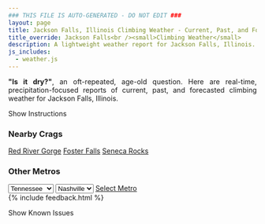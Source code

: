```yaml
---
### THIS FILE IS AUTO-GENERATED - DO NOT EDIT ###
layout: page
title: Jackson Falls, Illinois Climbing Weather - Current, Past, and Forecasted Report
title_override: Jackson Falls<br /><small>Climbing Weather</small>
description: A lightweight weather report for Jackson Falls, Illinois. Optimized for slow internet connections.
js_includes:
  - weather.js
---
```


<section class="measure center lh-copy f5-ns f6 ph2 mv4" style="text-align: justify;">
<strong>"Is it dry?"</strong>, an oft-repeated, age-old question. Here are real-time,
precipitation-focused reports of current, past, and forecasted climbing weather for Jackson Falls, Illinois.
</section>

<p id="settings-toggle" class="mw5 b center tc hover-light-red black-70 pointer">Show Instructions</p>
<section id="settings" class="overflow-hidden" style="display:none;">
    <div class="mv2 ph2 center">
        <div class="fn f6 tc pv2">
            <p class="measure lh-copy center"><strong>Show/hide hourly forecasts</strong> by clicking the desired day.</p>
            <hr class="mw5 p0 mv2 o-60 b0 bt b--light-red light-red bg-light-red">
            <p class="measure lh-copy center"><strong>Current and Past conditions</strong> are measured by the nearest weather station. <strong>Forecast conditions</strong> are calculated and polled separately.</p>
            <hr class="mw5 p0 mv2 o-60 b0 bt b--light-red light-red bg-light-red">
            <p class="measure lh-copy center"><strong>Having issues?</strong> Try <a id="clear-cache" class="no-underline relative fancy-link light-red hover-light-red" href="#">clearing the local cache</a>.</p>
            <hr class="mw5 p0 mv2 o-60 b0 bt b--light-red light-red bg-light-red">
            <p class="measure lh-copy center">Weather data sourced from <a class="no-underline fancy-link relative light-red" target="_blank" href="https://www.weather.gov/documentation/services-web-api">weather.gov</a>.</p>
        </div>
    </div>
</section>
<section id="weather" data-crag="jackson-falls-illinois" class="mv4-ns mv3 ph2 center"></section>
<section id="nearby" class="tc lh-copy">
  <h3>Nearby Crags</h3>
<a class="nowrap no-underline fancy-link relative light-red mh3" href="/crags/red-river-gorge-kentucky-weather.html">Red River Gorge</a>
<a class="nowrap no-underline fancy-link relative light-red mh3" href="/crags/foster-falls-tennessee-weather.html">Foster Falls</a>
<a class="nowrap no-underline fancy-link relative light-red mh3" href="/crags/seneca-rocks-west-virginia-weather.html">Seneca Rocks</a>
</section>
<section id="nearby" class="tc lh-copy">
  <h3>Other Metros</h3>
  <select class="ma1 bg-near-white pa2" id="stateSel">
    <option value="Texas">Texas</option>
    <option value="Washington">Washington</option>
    <option value="Colorado">Colorado</option>
    <option value="Tennessee" selected>Tennessee</option>
    <option value="Utah">Utah</option>
    <option value="California">California</option>
  </select>
  <select class="ma1 bg-near-white pa2" id="citySel">
    <option value="Nashville" selected>Nashville</option>
  </select>
  <a id="selectMetro" class="f6 link dim ph3 pv2 ma1 dib white bg-light-red" href="/crags/nashville-tennessee-weather.html">Select Metro</a>
  <script>
    var states = [];
    states["Texas"] = "Austin"
    states["Washington"] = "Seattle"
    states["Colorado"] = "Denver"
    states["Tennessee"] = "Nashville"
    states["Utah"] = "Salt Lake City"
    states["California"] = "San Francisco|Los Angeles"
  </script>
</section>
{% include feedback.html %}
<p id="issues-toggle" class="mw5 b center tc hover-light-red black-70 pointer">Show Known Issues</p>
<section id="issues" class="overflow-hidden tc f6">
</section>

<script>
  var weekly_PAH_116_58 = null
  var hourly_PAH_116_58 = {"@context":["https://geojson.org/geojson-ld/geojson-context.jsonld",{"@version":"1.1","wx":"https://api.weather.gov/ontology#","geo":"http://www.opengis.net/ont/geosparql#","unit":"http://codes.wmo.int/common/unit/","@vocab":"https://api.weather.gov/ontology#"}],"type":"Feature","geometry":{"type":"Polygon","coordinates":[[[-89.0202954,37.1905586],[-89.02153,37.1682685],[-88.9935688,37.167283000000005],[-88.9923284,37.189573],[-89.0202954,37.1905586]]]},"properties":{"updated":"2022-09-28T08:15:23+00:00","units":"us","forecastGenerator":"HourlyForecastGenerator","generatedAt":"2022-09-28T08:45:58+00:00","updateTime":"2022-09-28T08:15:23+00:00","validTimes":"2022-09-28T02:00:00+00:00/P7DT23H","elevation":{"unitCode":"wmoUnit:m","value":99.9744},"periods":[{"number":1,"name":"","startTime":"2022-09-28T03:00:00-05:00","endTime":"2022-09-28T04:00:00-05:00","isDaytime":false,"temperature":49,"temperatureUnit":"F","temperatureTrend":null,"windSpeed":"2 mph","windDirection":"NNE","icon":"https://api.weather.gov/icons/land/night/skc?size=small","shortForecast":"Clear","detailedForecast":""},{"number":2,"name":"","startTime":"2022-09-28T04:00:00-05:00","endTime":"2022-09-28T05:00:00-05:00","isDaytime":false,"temperature":48,"temperatureUnit":"F","temperatureTrend":null,"windSpeed":"2 mph","windDirection":"NNE","icon":"https://api.weather.gov/icons/land/night/skc?size=small","shortForecast":"Clear","detailedForecast":""},{"number":3,"name":"","startTime":"2022-09-28T05:00:00-05:00","endTime":"2022-09-28T06:00:00-05:00","isDaytime":false,"temperature":46,"temperatureUnit":"F","temperatureTrend":null,"windSpeed":"2 mph","windDirection":"NNE","icon":"https://api.weather.gov/icons/land/night/skc?size=small","shortForecast":"Clear","detailedForecast":""},{"number":4,"name":"","startTime":"2022-09-28T06:00:00-05:00","endTime":"2022-09-28T07:00:00-05:00","isDaytime":true,"temperature":44,"temperatureUnit":"F","temperatureTrend":null,"windSpeed":"2 mph","windDirection":"N","icon":"https://api.weather.gov/icons/land/day/skc?size=small","shortForecast":"Sunny","detailedForecast":""},{"number":5,"name":"","startTime":"2022-09-28T07:00:00-05:00","endTime":"2022-09-28T08:00:00-05:00","isDaytime":true,"temperature":45,"temperatureUnit":"F","temperatureTrend":null,"windSpeed":"2 mph","windDirection":"N","icon":"https://api.weather.gov/icons/land/day/skc?size=small","shortForecast":"Sunny","detailedForecast":""},{"number":6,"name":"","startTime":"2022-09-28T08:00:00-05:00","endTime":"2022-09-28T09:00:00-05:00","isDaytime":true,"temperature":49,"temperatureUnit":"F","temperatureTrend":null,"windSpeed":"3 mph","windDirection":"NNE","icon":"https://api.weather.gov/icons/land/day/skc?size=small","shortForecast":"Sunny","detailedForecast":""},{"number":7,"name":"","startTime":"2022-09-28T09:00:00-05:00","endTime":"2022-09-28T10:00:00-05:00","isDaytime":true,"temperature":54,"temperatureUnit":"F","temperatureTrend":null,"windSpeed":"7 mph","windDirection":"NNE","icon":"https://api.weather.gov/icons/land/day/skc?size=small","shortForecast":"Sunny","detailedForecast":""},{"number":8,"name":"","startTime":"2022-09-28T10:00:00-05:00","endTime":"2022-09-28T11:00:00-05:00","isDaytime":true,"temperature":60,"temperatureUnit":"F","temperatureTrend":null,"windSpeed":"9 mph","windDirection":"NNE","icon":"https://api.weather.gov/icons/land/day/skc?size=small","shortForecast":"Sunny","detailedForecast":""},{"number":9,"name":"","startTime":"2022-09-28T11:00:00-05:00","endTime":"2022-09-28T12:00:00-05:00","isDaytime":true,"temperature":63,"temperatureUnit":"F","temperatureTrend":null,"windSpeed":"12 mph","windDirection":"NNE","icon":"https://api.weather.gov/icons/land/day/skc?size=small","shortForecast":"Sunny","detailedForecast":""},{"number":10,"name":"","startTime":"2022-09-28T12:00:00-05:00","endTime":"2022-09-28T13:00:00-05:00","isDaytime":true,"temperature":65,"temperatureUnit":"F","temperatureTrend":null,"windSpeed":"13 mph","windDirection":"NNE","icon":"https://api.weather.gov/icons/land/day/skc?size=small","shortForecast":"Sunny","detailedForecast":""},{"number":11,"name":"","startTime":"2022-09-28T13:00:00-05:00","endTime":"2022-09-28T14:00:00-05:00","isDaytime":true,"temperature":66,"temperatureUnit":"F","temperatureTrend":null,"windSpeed":"14 mph","windDirection":"NNE","icon":"https://api.weather.gov/icons/land/day/skc?size=small","shortForecast":"Sunny","detailedForecast":""},{"number":12,"name":"","startTime":"2022-09-28T14:00:00-05:00","endTime":"2022-09-28T15:00:00-05:00","isDaytime":true,"temperature":67,"temperatureUnit":"F","temperatureTrend":null,"windSpeed":"13 mph","windDirection":"NNE","icon":"https://api.weather.gov/icons/land/day/skc?size=small","shortForecast":"Sunny","detailedForecast":""},{"number":13,"name":"","startTime":"2022-09-28T15:00:00-05:00","endTime":"2022-09-28T16:00:00-05:00","isDaytime":true,"temperature":68,"temperatureUnit":"F","temperatureTrend":null,"windSpeed":"13 mph","windDirection":"NNE","icon":"https://api.weather.gov/icons/land/day/skc?size=small","shortForecast":"Sunny","detailedForecast":""},{"number":14,"name":"","startTime":"2022-09-28T16:00:00-05:00","endTime":"2022-09-28T17:00:00-05:00","isDaytime":true,"temperature":68,"temperatureUnit":"F","temperatureTrend":null,"windSpeed":"13 mph","windDirection":"NNE","icon":"https://api.weather.gov/icons/land/day/skc?size=small","shortForecast":"Sunny","detailedForecast":""},{"number":15,"name":"","startTime":"2022-09-28T17:00:00-05:00","endTime":"2022-09-28T18:00:00-05:00","isDaytime":true,"temperature":67,"temperatureUnit":"F","temperatureTrend":null,"windSpeed":"12 mph","windDirection":"NNE","icon":"https://api.weather.gov/icons/land/day/skc?size=small","shortForecast":"Sunny","detailedForecast":""},{"number":16,"name":"","startTime":"2022-09-28T18:00:00-05:00","endTime":"2022-09-28T19:00:00-05:00","isDaytime":false,"temperature":65,"temperatureUnit":"F","temperatureTrend":null,"windSpeed":"9 mph","windDirection":"NNE","icon":"https://api.weather.gov/icons/land/night/skc?size=small","shortForecast":"Clear","detailedForecast":""},{"number":17,"name":"","startTime":"2022-09-28T19:00:00-05:00","endTime":"2022-09-28T20:00:00-05:00","isDaytime":false,"temperature":61,"temperatureUnit":"F","temperatureTrend":null,"windSpeed":"7 mph","windDirection":"NNE","icon":"https://api.weather.gov/icons/land/night/skc?size=small","shortForecast":"Clear","detailedForecast":""},{"number":18,"name":"","startTime":"2022-09-28T20:00:00-05:00","endTime":"2022-09-28T21:00:00-05:00","isDaytime":false,"temperature":55,"temperatureUnit":"F","temperatureTrend":null,"windSpeed":"7 mph","windDirection":"NNE","icon":"https://api.weather.gov/icons/land/night/skc?size=small","shortForecast":"Clear","detailedForecast":""},{"number":19,"name":"","startTime":"2022-09-28T21:00:00-05:00","endTime":"2022-09-28T22:00:00-05:00","isDaytime":false,"temperature":52,"temperatureUnit":"F","temperatureTrend":null,"windSpeed":"3 mph","windDirection":"NNE","icon":"https://api.weather.gov/icons/land/night/skc?size=small","shortForecast":"Clear","detailedForecast":""},{"number":20,"name":"","startTime":"2022-09-28T22:00:00-05:00","endTime":"2022-09-28T23:00:00-05:00","isDaytime":false,"temperature":51,"temperatureUnit":"F","temperatureTrend":null,"windSpeed":"2 mph","windDirection":"NNE","icon":"https://api.weather.gov/icons/land/night/skc?size=small","shortForecast":"Clear","detailedForecast":""},{"number":21,"name":"","startTime":"2022-09-28T23:00:00-05:00","endTime":"2022-09-29T00:00:00-05:00","isDaytime":false,"temperature":49,"temperatureUnit":"F","temperatureTrend":null,"windSpeed":"3 mph","windDirection":"NNE","icon":"https://api.weather.gov/icons/land/night/skc?size=small","shortForecast":"Clear","detailedForecast":""},{"number":22,"name":"","startTime":"2022-09-29T00:00:00-05:00","endTime":"2022-09-29T01:00:00-05:00","isDaytime":false,"temperature":49,"temperatureUnit":"F","temperatureTrend":null,"windSpeed":"3 mph","windDirection":"NE","icon":"https://api.weather.gov/icons/land/night/skc?size=small","shortForecast":"Clear","detailedForecast":""},{"number":23,"name":"","startTime":"2022-09-29T01:00:00-05:00","endTime":"2022-09-29T02:00:00-05:00","isDaytime":false,"temperature":49,"temperatureUnit":"F","temperatureTrend":null,"windSpeed":"3 mph","windDirection":"NE","icon":"https://api.weather.gov/icons/land/night/skc?size=small","shortForecast":"Clear","detailedForecast":""},{"number":24,"name":"","startTime":"2022-09-29T02:00:00-05:00","endTime":"2022-09-29T03:00:00-05:00","isDaytime":false,"temperature":48,"temperatureUnit":"F","temperatureTrend":null,"windSpeed":"3 mph","windDirection":"NE","icon":"https://api.weather.gov/icons/land/night/skc?size=small","shortForecast":"Clear","detailedForecast":""},{"number":25,"name":"","startTime":"2022-09-29T03:00:00-05:00","endTime":"2022-09-29T04:00:00-05:00","isDaytime":false,"temperature":46,"temperatureUnit":"F","temperatureTrend":null,"windSpeed":"3 mph","windDirection":"NNE","icon":"https://api.weather.gov/icons/land/night/skc?size=small","shortForecast":"Clear","detailedForecast":""},{"number":26,"name":"","startTime":"2022-09-29T04:00:00-05:00","endTime":"2022-09-29T05:00:00-05:00","isDaytime":false,"temperature":45,"temperatureUnit":"F","temperatureTrend":null,"windSpeed":"3 mph","windDirection":"NNE","icon":"https://api.weather.gov/icons/land/night/skc?size=small","shortForecast":"Clear","detailedForecast":""},{"number":27,"name":"","startTime":"2022-09-29T05:00:00-05:00","endTime":"2022-09-29T06:00:00-05:00","isDaytime":false,"temperature":44,"temperatureUnit":"F","temperatureTrend":null,"windSpeed":"3 mph","windDirection":"NNE","icon":"https://api.weather.gov/icons/land/night/skc?size=small","shortForecast":"Clear","detailedForecast":""},{"number":28,"name":"","startTime":"2022-09-29T06:00:00-05:00","endTime":"2022-09-29T07:00:00-05:00","isDaytime":true,"temperature":43,"temperatureUnit":"F","temperatureTrend":null,"windSpeed":"3 mph","windDirection":"NNE","icon":"https://api.weather.gov/icons/land/day/skc?size=small","shortForecast":"Sunny","detailedForecast":""},{"number":29,"name":"","startTime":"2022-09-29T07:00:00-05:00","endTime":"2022-09-29T08:00:00-05:00","isDaytime":true,"temperature":43,"temperatureUnit":"F","temperatureTrend":null,"windSpeed":"3 mph","windDirection":"NNE","icon":"https://api.weather.gov/icons/land/day/skc?size=small","shortForecast":"Sunny","detailedForecast":""},{"number":30,"name":"","startTime":"2022-09-29T08:00:00-05:00","endTime":"2022-09-29T09:00:00-05:00","isDaytime":true,"temperature":48,"temperatureUnit":"F","temperatureTrend":null,"windSpeed":"5 mph","windDirection":"NE","icon":"https://api.weather.gov/icons/land/day/skc?size=small","shortForecast":"Sunny","detailedForecast":""},{"number":31,"name":"","startTime":"2022-09-29T09:00:00-05:00","endTime":"2022-09-29T10:00:00-05:00","isDaytime":true,"temperature":55,"temperatureUnit":"F","temperatureTrend":null,"windSpeed":"8 mph","windDirection":"NE","icon":"https://api.weather.gov/icons/land/day/skc?size=small","shortForecast":"Sunny","detailedForecast":""},{"number":32,"name":"","startTime":"2022-09-29T10:00:00-05:00","endTime":"2022-09-29T11:00:00-05:00","isDaytime":true,"temperature":59,"temperatureUnit":"F","temperatureTrend":null,"windSpeed":"9 mph","windDirection":"ENE","icon":"https://api.weather.gov/icons/land/day/skc?size=small","shortForecast":"Sunny","detailedForecast":""},{"number":33,"name":"","startTime":"2022-09-29T11:00:00-05:00","endTime":"2022-09-29T12:00:00-05:00","isDaytime":true,"temperature":63,"temperatureUnit":"F","temperatureTrend":null,"windSpeed":"10 mph","windDirection":"ENE","icon":"https://api.weather.gov/icons/land/day/skc?size=small","shortForecast":"Sunny","detailedForecast":""},{"number":34,"name":"","startTime":"2022-09-29T12:00:00-05:00","endTime":"2022-09-29T13:00:00-05:00","isDaytime":true,"temperature":66,"temperatureUnit":"F","temperatureTrend":null,"windSpeed":"10 mph","windDirection":"NE","icon":"https://api.weather.gov/icons/land/day/skc?size=small","shortForecast":"Sunny","detailedForecast":""},{"number":35,"name":"","startTime":"2022-09-29T13:00:00-05:00","endTime":"2022-09-29T14:00:00-05:00","isDaytime":true,"temperature":69,"temperatureUnit":"F","temperatureTrend":null,"windSpeed":"12 mph","windDirection":"NE","icon":"https://api.weather.gov/icons/land/day/skc?size=small","shortForecast":"Sunny","detailedForecast":""},{"number":36,"name":"","startTime":"2022-09-29T14:00:00-05:00","endTime":"2022-09-29T15:00:00-05:00","isDaytime":true,"temperature":71,"temperatureUnit":"F","temperatureTrend":null,"windSpeed":"12 mph","windDirection":"NE","icon":"https://api.weather.gov/icons/land/day/skc?size=small","shortForecast":"Sunny","detailedForecast":""},{"number":37,"name":"","startTime":"2022-09-29T15:00:00-05:00","endTime":"2022-09-29T16:00:00-05:00","isDaytime":true,"temperature":72,"temperatureUnit":"F","temperatureTrend":null,"windSpeed":"12 mph","windDirection":"NE","icon":"https://api.weather.gov/icons/land/day/skc?size=small","shortForecast":"Sunny","detailedForecast":""},{"number":38,"name":"","startTime":"2022-09-29T16:00:00-05:00","endTime":"2022-09-29T17:00:00-05:00","isDaytime":true,"temperature":72,"temperatureUnit":"F","temperatureTrend":null,"windSpeed":"12 mph","windDirection":"NE","icon":"https://api.weather.gov/icons/land/day/skc?size=small","shortForecast":"Sunny","detailedForecast":""},{"number":39,"name":"","startTime":"2022-09-29T17:00:00-05:00","endTime":"2022-09-29T18:00:00-05:00","isDaytime":true,"temperature":70,"temperatureUnit":"F","temperatureTrend":null,"windSpeed":"10 mph","windDirection":"NE","icon":"https://api.weather.gov/icons/land/day/skc?size=small","shortForecast":"Sunny","detailedForecast":""},{"number":40,"name":"","startTime":"2022-09-29T18:00:00-05:00","endTime":"2022-09-29T19:00:00-05:00","isDaytime":false,"temperature":66,"temperatureUnit":"F","temperatureTrend":null,"windSpeed":"8 mph","windDirection":"NE","icon":"https://api.weather.gov/icons/land/night/skc?size=small","shortForecast":"Clear","detailedForecast":""},{"number":41,"name":"","startTime":"2022-09-29T19:00:00-05:00","endTime":"2022-09-29T20:00:00-05:00","isDaytime":false,"temperature":62,"temperatureUnit":"F","temperatureTrend":null,"windSpeed":"7 mph","windDirection":"NNE","icon":"https://api.weather.gov/icons/land/night/skc?size=small","shortForecast":"Clear","detailedForecast":""},{"number":42,"name":"","startTime":"2022-09-29T20:00:00-05:00","endTime":"2022-09-29T21:00:00-05:00","isDaytime":false,"temperature":58,"temperatureUnit":"F","temperatureTrend":null,"windSpeed":"6 mph","windDirection":"NE","icon":"https://api.weather.gov/icons/land/night/skc?size=small","shortForecast":"Clear","detailedForecast":""},{"number":43,"name":"","startTime":"2022-09-29T21:00:00-05:00","endTime":"2022-09-29T22:00:00-05:00","isDaytime":false,"temperature":55,"temperatureUnit":"F","temperatureTrend":null,"windSpeed":"5 mph","windDirection":"NE","icon":"https://api.weather.gov/icons/land/night/skc?size=small","shortForecast":"Clear","detailedForecast":""},{"number":44,"name":"","startTime":"2022-09-29T22:00:00-05:00","endTime":"2022-09-29T23:00:00-05:00","isDaytime":false,"temperature":54,"temperatureUnit":"F","temperatureTrend":null,"windSpeed":"3 mph","windDirection":"NE","icon":"https://api.weather.gov/icons/land/night/skc?size=small","shortForecast":"Clear","detailedForecast":""},{"number":45,"name":"","startTime":"2022-09-29T23:00:00-05:00","endTime":"2022-09-30T00:00:00-05:00","isDaytime":false,"temperature":53,"temperatureUnit":"F","temperatureTrend":null,"windSpeed":"3 mph","windDirection":"NE","icon":"https://api.weather.gov/icons/land/night/skc?size=small","shortForecast":"Clear","detailedForecast":""},{"number":46,"name":"","startTime":"2022-09-30T00:00:00-05:00","endTime":"2022-09-30T01:00:00-05:00","isDaytime":false,"temperature":51,"temperatureUnit":"F","temperatureTrend":null,"windSpeed":"3 mph","windDirection":"NE","icon":"https://api.weather.gov/icons/land/night/skc?size=small","shortForecast":"Clear","detailedForecast":""},{"number":47,"name":"","startTime":"2022-09-30T01:00:00-05:00","endTime":"2022-09-30T02:00:00-05:00","isDaytime":false,"temperature":50,"temperatureUnit":"F","temperatureTrend":null,"windSpeed":"3 mph","windDirection":"NE","icon":"https://api.weather.gov/icons/land/night/skc?size=small","shortForecast":"Clear","detailedForecast":""},{"number":48,"name":"","startTime":"2022-09-30T02:00:00-05:00","endTime":"2022-09-30T03:00:00-05:00","isDaytime":false,"temperature":49,"temperatureUnit":"F","temperatureTrend":null,"windSpeed":"3 mph","windDirection":"NE","icon":"https://api.weather.gov/icons/land/night/skc?size=small","shortForecast":"Clear","detailedForecast":""},{"number":49,"name":"","startTime":"2022-09-30T03:00:00-05:00","endTime":"2022-09-30T04:00:00-05:00","isDaytime":false,"temperature":49,"temperatureUnit":"F","temperatureTrend":null,"windSpeed":"3 mph","windDirection":"NE","icon":"https://api.weather.gov/icons/land/night/skc?size=small","shortForecast":"Clear","detailedForecast":""},{"number":50,"name":"","startTime":"2022-09-30T04:00:00-05:00","endTime":"2022-09-30T05:00:00-05:00","isDaytime":false,"temperature":48,"temperatureUnit":"F","temperatureTrend":null,"windSpeed":"3 mph","windDirection":"NE","icon":"https://api.weather.gov/icons/land/night/few?size=small","shortForecast":"Mostly Clear","detailedForecast":""},{"number":51,"name":"","startTime":"2022-09-30T05:00:00-05:00","endTime":"2022-09-30T06:00:00-05:00","isDaytime":false,"temperature":46,"temperatureUnit":"F","temperatureTrend":null,"windSpeed":"3 mph","windDirection":"NE","icon":"https://api.weather.gov/icons/land/night/skc?size=small","shortForecast":"Clear","detailedForecast":""},{"number":52,"name":"","startTime":"2022-09-30T06:00:00-05:00","endTime":"2022-09-30T07:00:00-05:00","isDaytime":true,"temperature":45,"temperatureUnit":"F","temperatureTrend":null,"windSpeed":"3 mph","windDirection":"NE","icon":"https://api.weather.gov/icons/land/day/skc?size=small","shortForecast":"Sunny","detailedForecast":""},{"number":53,"name":"","startTime":"2022-09-30T07:00:00-05:00","endTime":"2022-09-30T08:00:00-05:00","isDaytime":true,"temperature":46,"temperatureUnit":"F","temperatureTrend":null,"windSpeed":"3 mph","windDirection":"NE","icon":"https://api.weather.gov/icons/land/day/skc?size=small","shortForecast":"Sunny","detailedForecast":""},{"number":54,"name":"","startTime":"2022-09-30T08:00:00-05:00","endTime":"2022-09-30T09:00:00-05:00","isDaytime":true,"temperature":50,"temperatureUnit":"F","temperatureTrend":null,"windSpeed":"5 mph","windDirection":"NE","icon":"https://api.weather.gov/icons/land/day/skc?size=small","shortForecast":"Sunny","detailedForecast":""},{"number":55,"name":"","startTime":"2022-09-30T09:00:00-05:00","endTime":"2022-09-30T10:00:00-05:00","isDaytime":true,"temperature":55,"temperatureUnit":"F","temperatureTrend":null,"windSpeed":"6 mph","windDirection":"NE","icon":"https://api.weather.gov/icons/land/day/skc?size=small","shortForecast":"Sunny","detailedForecast":""},{"number":56,"name":"","startTime":"2022-09-30T10:00:00-05:00","endTime":"2022-09-30T11:00:00-05:00","isDaytime":true,"temperature":61,"temperatureUnit":"F","temperatureTrend":null,"windSpeed":"7 mph","windDirection":"NE","icon":"https://api.weather.gov/icons/land/day/skc?size=small","shortForecast":"Sunny","detailedForecast":""},{"number":57,"name":"","startTime":"2022-09-30T11:00:00-05:00","endTime":"2022-09-30T12:00:00-05:00","isDaytime":true,"temperature":65,"temperatureUnit":"F","temperatureTrend":null,"windSpeed":"7 mph","windDirection":"NE","icon":"https://api.weather.gov/icons/land/day/skc?size=small","shortForecast":"Sunny","detailedForecast":""},{"number":58,"name":"","startTime":"2022-09-30T12:00:00-05:00","endTime":"2022-09-30T13:00:00-05:00","isDaytime":true,"temperature":69,"temperatureUnit":"F","temperatureTrend":null,"windSpeed":"8 mph","windDirection":"NE","icon":"https://api.weather.gov/icons/land/day/skc?size=small","shortForecast":"Sunny","detailedForecast":""},{"number":59,"name":"","startTime":"2022-09-30T13:00:00-05:00","endTime":"2022-09-30T14:00:00-05:00","isDaytime":true,"temperature":71,"temperatureUnit":"F","temperatureTrend":null,"windSpeed":"8 mph","windDirection":"NE","icon":"https://api.weather.gov/icons/land/day/skc?size=small","shortForecast":"Sunny","detailedForecast":""},{"number":60,"name":"","startTime":"2022-09-30T14:00:00-05:00","endTime":"2022-09-30T15:00:00-05:00","isDaytime":true,"temperature":73,"temperatureUnit":"F","temperatureTrend":null,"windSpeed":"9 mph","windDirection":"NE","icon":"https://api.weather.gov/icons/land/day/skc?size=small","shortForecast":"Sunny","detailedForecast":""},{"number":61,"name":"","startTime":"2022-09-30T15:00:00-05:00","endTime":"2022-09-30T16:00:00-05:00","isDaytime":true,"temperature":74,"temperatureUnit":"F","temperatureTrend":null,"windSpeed":"9 mph","windDirection":"NE","icon":"https://api.weather.gov/icons/land/day/skc?size=small","shortForecast":"Sunny","detailedForecast":""},{"number":62,"name":"","startTime":"2022-09-30T16:00:00-05:00","endTime":"2022-09-30T17:00:00-05:00","isDaytime":true,"temperature":73,"temperatureUnit":"F","temperatureTrend":null,"windSpeed":"9 mph","windDirection":"NE","icon":"https://api.weather.gov/icons/land/day/skc?size=small","shortForecast":"Sunny","detailedForecast":""},{"number":63,"name":"","startTime":"2022-09-30T17:00:00-05:00","endTime":"2022-09-30T18:00:00-05:00","isDaytime":true,"temperature":71,"temperatureUnit":"F","temperatureTrend":null,"windSpeed":"8 mph","windDirection":"NE","icon":"https://api.weather.gov/icons/land/day/skc?size=small","shortForecast":"Sunny","detailedForecast":""},{"number":64,"name":"","startTime":"2022-09-30T18:00:00-05:00","endTime":"2022-09-30T19:00:00-05:00","isDaytime":false,"temperature":68,"temperatureUnit":"F","temperatureTrend":null,"windSpeed":"7 mph","windDirection":"NNE","icon":"https://api.weather.gov/icons/land/night/skc?size=small","shortForecast":"Clear","detailedForecast":""},{"number":65,"name":"","startTime":"2022-09-30T19:00:00-05:00","endTime":"2022-09-30T20:00:00-05:00","isDaytime":false,"temperature":65,"temperatureUnit":"F","temperatureTrend":null,"windSpeed":"6 mph","windDirection":"NNE","icon":"https://api.weather.gov/icons/land/night/skc?size=small","shortForecast":"Clear","detailedForecast":""},{"number":66,"name":"","startTime":"2022-09-30T20:00:00-05:00","endTime":"2022-09-30T21:00:00-05:00","isDaytime":false,"temperature":61,"temperatureUnit":"F","temperatureTrend":null,"windSpeed":"5 mph","windDirection":"NNE","icon":"https://api.weather.gov/icons/land/night/skc?size=small","shortForecast":"Clear","detailedForecast":""},{"number":67,"name":"","startTime":"2022-09-30T21:00:00-05:00","endTime":"2022-09-30T22:00:00-05:00","isDaytime":false,"temperature":58,"temperatureUnit":"F","temperatureTrend":null,"windSpeed":"3 mph","windDirection":"NNE","icon":"https://api.weather.gov/icons/land/night/skc?size=small","shortForecast":"Clear","detailedForecast":""},{"number":68,"name":"","startTime":"2022-09-30T22:00:00-05:00","endTime":"2022-09-30T23:00:00-05:00","isDaytime":false,"temperature":55,"temperatureUnit":"F","temperatureTrend":null,"windSpeed":"3 mph","windDirection":"NNE","icon":"https://api.weather.gov/icons/land/night/skc?size=small","shortForecast":"Clear","detailedForecast":""},{"number":69,"name":"","startTime":"2022-09-30T23:00:00-05:00","endTime":"2022-10-01T00:00:00-05:00","isDaytime":false,"temperature":53,"temperatureUnit":"F","temperatureTrend":null,"windSpeed":"3 mph","windDirection":"NNE","icon":"https://api.weather.gov/icons/land/night/skc?size=small","shortForecast":"Clear","detailedForecast":""},{"number":70,"name":"","startTime":"2022-10-01T00:00:00-05:00","endTime":"2022-10-01T01:00:00-05:00","isDaytime":false,"temperature":53,"temperatureUnit":"F","temperatureTrend":null,"windSpeed":"3 mph","windDirection":"NNE","icon":"https://api.weather.gov/icons/land/night/skc?size=small","shortForecast":"Clear","detailedForecast":""},{"number":71,"name":"","startTime":"2022-10-01T01:00:00-05:00","endTime":"2022-10-01T02:00:00-05:00","isDaytime":false,"temperature":52,"temperatureUnit":"F","temperatureTrend":null,"windSpeed":"3 mph","windDirection":"NNE","icon":"https://api.weather.gov/icons/land/night/skc?size=small","shortForecast":"Clear","detailedForecast":""},{"number":72,"name":"","startTime":"2022-10-01T02:00:00-05:00","endTime":"2022-10-01T03:00:00-05:00","isDaytime":false,"temperature":51,"temperatureUnit":"F","temperatureTrend":null,"windSpeed":"3 mph","windDirection":"NNE","icon":"https://api.weather.gov/icons/land/night/few?size=small","shortForecast":"Mostly Clear","detailedForecast":""},{"number":73,"name":"","startTime":"2022-10-01T03:00:00-05:00","endTime":"2022-10-01T04:00:00-05:00","isDaytime":false,"temperature":51,"temperatureUnit":"F","temperatureTrend":null,"windSpeed":"5 mph","windDirection":"NNE","icon":"https://api.weather.gov/icons/land/night/few?size=small","shortForecast":"Mostly Clear","detailedForecast":""},{"number":74,"name":"","startTime":"2022-10-01T04:00:00-05:00","endTime":"2022-10-01T05:00:00-05:00","isDaytime":false,"temperature":50,"temperatureUnit":"F","temperatureTrend":null,"windSpeed":"5 mph","windDirection":"NNE","icon":"https://api.weather.gov/icons/land/night/few?size=small","shortForecast":"Mostly Clear","detailedForecast":""},{"number":75,"name":"","startTime":"2022-10-01T05:00:00-05:00","endTime":"2022-10-01T06:00:00-05:00","isDaytime":false,"temperature":48,"temperatureUnit":"F","temperatureTrend":null,"windSpeed":"5 mph","windDirection":"NNE","icon":"https://api.weather.gov/icons/land/night/few?size=small","shortForecast":"Mostly Clear","detailedForecast":""},{"number":76,"name":"","startTime":"2022-10-01T06:00:00-05:00","endTime":"2022-10-01T07:00:00-05:00","isDaytime":true,"temperature":47,"temperatureUnit":"F","temperatureTrend":null,"windSpeed":"5 mph","windDirection":"N","icon":"https://api.weather.gov/icons/land/day/few?size=small","shortForecast":"Sunny","detailedForecast":""},{"number":77,"name":"","startTime":"2022-10-01T07:00:00-05:00","endTime":"2022-10-01T08:00:00-05:00","isDaytime":true,"temperature":48,"temperatureUnit":"F","temperatureTrend":null,"windSpeed":"6 mph","windDirection":"N","icon":"https://api.weather.gov/icons/land/day/few?size=small","shortForecast":"Sunny","detailedForecast":""},{"number":78,"name":"","startTime":"2022-10-01T08:00:00-05:00","endTime":"2022-10-01T09:00:00-05:00","isDaytime":true,"temperature":52,"temperatureUnit":"F","temperatureTrend":null,"windSpeed":"7 mph","windDirection":"N","icon":"https://api.weather.gov/icons/land/day/few?size=small","shortForecast":"Sunny","detailedForecast":""},{"number":79,"name":"","startTime":"2022-10-01T09:00:00-05:00","endTime":"2022-10-01T10:00:00-05:00","isDaytime":true,"temperature":57,"temperatureUnit":"F","temperatureTrend":null,"windSpeed":"9 mph","windDirection":"NNE","icon":"https://api.weather.gov/icons/land/day/few?size=small","shortForecast":"Sunny","detailedForecast":""},{"number":80,"name":"","startTime":"2022-10-01T10:00:00-05:00","endTime":"2022-10-01T11:00:00-05:00","isDaytime":true,"temperature":62,"temperatureUnit":"F","temperatureTrend":null,"windSpeed":"10 mph","windDirection":"NNE","icon":"https://api.weather.gov/icons/land/day/few?size=small","shortForecast":"Sunny","detailedForecast":""},{"number":81,"name":"","startTime":"2022-10-01T11:00:00-05:00","endTime":"2022-10-01T12:00:00-05:00","isDaytime":true,"temperature":66,"temperatureUnit":"F","temperatureTrend":null,"windSpeed":"12 mph","windDirection":"NNE","icon":"https://api.weather.gov/icons/land/day/few?size=small","shortForecast":"Sunny","detailedForecast":""},{"number":82,"name":"","startTime":"2022-10-01T12:00:00-05:00","endTime":"2022-10-01T13:00:00-05:00","isDaytime":true,"temperature":69,"temperatureUnit":"F","temperatureTrend":null,"windSpeed":"12 mph","windDirection":"NNE","icon":"https://api.weather.gov/icons/land/day/few?size=small","shortForecast":"Sunny","detailedForecast":""},{"number":83,"name":"","startTime":"2022-10-01T13:00:00-05:00","endTime":"2022-10-01T14:00:00-05:00","isDaytime":true,"temperature":72,"temperatureUnit":"F","temperatureTrend":null,"windSpeed":"12 mph","windDirection":"NNE","icon":"https://api.weather.gov/icons/land/day/few?size=small","shortForecast":"Sunny","detailedForecast":""},{"number":84,"name":"","startTime":"2022-10-01T14:00:00-05:00","endTime":"2022-10-01T15:00:00-05:00","isDaytime":true,"temperature":74,"temperatureUnit":"F","temperatureTrend":null,"windSpeed":"12 mph","windDirection":"NNE","icon":"https://api.weather.gov/icons/land/day/few?size=small","shortForecast":"Sunny","detailedForecast":""},{"number":85,"name":"","startTime":"2022-10-01T15:00:00-05:00","endTime":"2022-10-01T16:00:00-05:00","isDaytime":true,"temperature":75,"temperatureUnit":"F","temperatureTrend":null,"windSpeed":"12 mph","windDirection":"NNE","icon":"https://api.weather.gov/icons/land/day/few?size=small","shortForecast":"Sunny","detailedForecast":""},{"number":86,"name":"","startTime":"2022-10-01T16:00:00-05:00","endTime":"2022-10-01T17:00:00-05:00","isDaytime":true,"temperature":75,"temperatureUnit":"F","temperatureTrend":null,"windSpeed":"10 mph","windDirection":"NNE","icon":"https://api.weather.gov/icons/land/day/few?size=small","shortForecast":"Sunny","detailedForecast":""},{"number":87,"name":"","startTime":"2022-10-01T17:00:00-05:00","endTime":"2022-10-01T18:00:00-05:00","isDaytime":true,"temperature":73,"temperatureUnit":"F","temperatureTrend":null,"windSpeed":"9 mph","windDirection":"NNE","icon":"https://api.weather.gov/icons/land/day/few?size=small","shortForecast":"Sunny","detailedForecast":""},{"number":88,"name":"","startTime":"2022-10-01T18:00:00-05:00","endTime":"2022-10-01T19:00:00-05:00","isDaytime":false,"temperature":70,"temperatureUnit":"F","temperatureTrend":null,"windSpeed":"8 mph","windDirection":"NNE","icon":"https://api.weather.gov/icons/land/night/few?size=small","shortForecast":"Mostly Clear","detailedForecast":""},{"number":89,"name":"","startTime":"2022-10-01T19:00:00-05:00","endTime":"2022-10-01T20:00:00-05:00","isDaytime":false,"temperature":67,"temperatureUnit":"F","temperatureTrend":null,"windSpeed":"7 mph","windDirection":"NNE","icon":"https://api.weather.gov/icons/land/night/few?size=small","shortForecast":"Mostly Clear","detailedForecast":""},{"number":90,"name":"","startTime":"2022-10-01T20:00:00-05:00","endTime":"2022-10-01T21:00:00-05:00","isDaytime":false,"temperature":64,"temperatureUnit":"F","temperatureTrend":null,"windSpeed":"6 mph","windDirection":"NNE","icon":"https://api.weather.gov/icons/land/night/few?size=small","shortForecast":"Mostly Clear","detailedForecast":""},{"number":91,"name":"","startTime":"2022-10-01T21:00:00-05:00","endTime":"2022-10-01T22:00:00-05:00","isDaytime":false,"temperature":61,"temperatureUnit":"F","temperatureTrend":null,"windSpeed":"6 mph","windDirection":"NNE","icon":"https://api.weather.gov/icons/land/night/few?size=small","shortForecast":"Mostly Clear","detailedForecast":""},{"number":92,"name":"","startTime":"2022-10-01T22:00:00-05:00","endTime":"2022-10-01T23:00:00-05:00","isDaytime":false,"temperature":59,"temperatureUnit":"F","temperatureTrend":null,"windSpeed":"6 mph","windDirection":"NNE","icon":"https://api.weather.gov/icons/land/night/few?size=small","shortForecast":"Mostly Clear","detailedForecast":""},{"number":93,"name":"","startTime":"2022-10-01T23:00:00-05:00","endTime":"2022-10-02T00:00:00-05:00","isDaytime":false,"temperature":58,"temperatureUnit":"F","temperatureTrend":null,"windSpeed":"6 mph","windDirection":"NNE","icon":"https://api.weather.gov/icons/land/night/few?size=small","shortForecast":"Mostly Clear","detailedForecast":""},{"number":94,"name":"","startTime":"2022-10-02T00:00:00-05:00","endTime":"2022-10-02T01:00:00-05:00","isDaytime":false,"temperature":57,"temperatureUnit":"F","temperatureTrend":null,"windSpeed":"6 mph","windDirection":"N","icon":"https://api.weather.gov/icons/land/night/few?size=small","shortForecast":"Mostly Clear","detailedForecast":""},{"number":95,"name":"","startTime":"2022-10-02T01:00:00-05:00","endTime":"2022-10-02T02:00:00-05:00","isDaytime":false,"temperature":57,"temperatureUnit":"F","temperatureTrend":null,"windSpeed":"6 mph","windDirection":"N","icon":"https://api.weather.gov/icons/land/night/few?size=small","shortForecast":"Mostly Clear","detailedForecast":""},{"number":96,"name":"","startTime":"2022-10-02T02:00:00-05:00","endTime":"2022-10-02T03:00:00-05:00","isDaytime":false,"temperature":56,"temperatureUnit":"F","temperatureTrend":null,"windSpeed":"6 mph","windDirection":"N","icon":"https://api.weather.gov/icons/land/night/few?size=small","shortForecast":"Mostly Clear","detailedForecast":""},{"number":97,"name":"","startTime":"2022-10-02T03:00:00-05:00","endTime":"2022-10-02T04:00:00-05:00","isDaytime":false,"temperature":55,"temperatureUnit":"F","temperatureTrend":null,"windSpeed":"6 mph","windDirection":"N","icon":"https://api.weather.gov/icons/land/night/few?size=small","shortForecast":"Mostly Clear","detailedForecast":""},{"number":98,"name":"","startTime":"2022-10-02T04:00:00-05:00","endTime":"2022-10-02T05:00:00-05:00","isDaytime":false,"temperature":54,"temperatureUnit":"F","temperatureTrend":null,"windSpeed":"6 mph","windDirection":"N","icon":"https://api.weather.gov/icons/land/night/sct?size=small","shortForecast":"Partly Cloudy","detailedForecast":""},{"number":99,"name":"","startTime":"2022-10-02T05:00:00-05:00","endTime":"2022-10-02T06:00:00-05:00","isDaytime":false,"temperature":53,"temperatureUnit":"F","temperatureTrend":null,"windSpeed":"6 mph","windDirection":"N","icon":"https://api.weather.gov/icons/land/night/sct?size=small","shortForecast":"Partly Cloudy","detailedForecast":""},{"number":100,"name":"","startTime":"2022-10-02T06:00:00-05:00","endTime":"2022-10-02T07:00:00-05:00","isDaytime":true,"temperature":52,"temperatureUnit":"F","temperatureTrend":null,"windSpeed":"6 mph","windDirection":"N","icon":"https://api.weather.gov/icons/land/day/sct?size=small","shortForecast":"Mostly Sunny","detailedForecast":""},{"number":101,"name":"","startTime":"2022-10-02T07:00:00-05:00","endTime":"2022-10-02T08:00:00-05:00","isDaytime":true,"temperature":53,"temperatureUnit":"F","temperatureTrend":null,"windSpeed":"6 mph","windDirection":"N","icon":"https://api.weather.gov/icons/land/day/sct?size=small","shortForecast":"Mostly Sunny","detailedForecast":""},{"number":102,"name":"","startTime":"2022-10-02T08:00:00-05:00","endTime":"2022-10-02T09:00:00-05:00","isDaytime":true,"temperature":56,"temperatureUnit":"F","temperatureTrend":null,"windSpeed":"7 mph","windDirection":"N","icon":"https://api.weather.gov/icons/land/day/sct?size=small","shortForecast":"Mostly Sunny","detailedForecast":""},{"number":103,"name":"","startTime":"2022-10-02T09:00:00-05:00","endTime":"2022-10-02T10:00:00-05:00","isDaytime":true,"temperature":60,"temperatureUnit":"F","temperatureTrend":null,"windSpeed":"9 mph","windDirection":"NNE","icon":"https://api.weather.gov/icons/land/day/sct?size=small","shortForecast":"Mostly Sunny","detailedForecast":""},{"number":104,"name":"","startTime":"2022-10-02T10:00:00-05:00","endTime":"2022-10-02T11:00:00-05:00","isDaytime":true,"temperature":64,"temperatureUnit":"F","temperatureTrend":null,"windSpeed":"10 mph","windDirection":"NNE","icon":"https://api.weather.gov/icons/land/day/sct?size=small","shortForecast":"Mostly Sunny","detailedForecast":""},{"number":105,"name":"","startTime":"2022-10-02T11:00:00-05:00","endTime":"2022-10-02T12:00:00-05:00","isDaytime":true,"temperature":67,"temperatureUnit":"F","temperatureTrend":null,"windSpeed":"10 mph","windDirection":"NNE","icon":"https://api.weather.gov/icons/land/day/sct?size=small","shortForecast":"Mostly Sunny","detailedForecast":""},{"number":106,"name":"","startTime":"2022-10-02T12:00:00-05:00","endTime":"2022-10-02T13:00:00-05:00","isDaytime":true,"temperature":69,"temperatureUnit":"F","temperatureTrend":null,"windSpeed":"10 mph","windDirection":"N","icon":"https://api.weather.gov/icons/land/day/sct?size=small","shortForecast":"Mostly Sunny","detailedForecast":""},{"number":107,"name":"","startTime":"2022-10-02T13:00:00-05:00","endTime":"2022-10-02T14:00:00-05:00","isDaytime":true,"temperature":70,"temperatureUnit":"F","temperatureTrend":null,"windSpeed":"10 mph","windDirection":"N","icon":"https://api.weather.gov/icons/land/day/sct?size=small","shortForecast":"Mostly Sunny","detailedForecast":""},{"number":108,"name":"","startTime":"2022-10-02T14:00:00-05:00","endTime":"2022-10-02T15:00:00-05:00","isDaytime":true,"temperature":72,"temperatureUnit":"F","temperatureTrend":null,"windSpeed":"10 mph","windDirection":"N","icon":"https://api.weather.gov/icons/land/day/sct?size=small","shortForecast":"Mostly Sunny","detailedForecast":""},{"number":109,"name":"","startTime":"2022-10-02T15:00:00-05:00","endTime":"2022-10-02T16:00:00-05:00","isDaytime":true,"temperature":73,"temperatureUnit":"F","temperatureTrend":null,"windSpeed":"10 mph","windDirection":"NNE","icon":"https://api.weather.gov/icons/land/day/sct?size=small","shortForecast":"Mostly Sunny","detailedForecast":""},{"number":110,"name":"","startTime":"2022-10-02T16:00:00-05:00","endTime":"2022-10-02T17:00:00-05:00","isDaytime":true,"temperature":73,"temperatureUnit":"F","temperatureTrend":null,"windSpeed":"10 mph","windDirection":"NNE","icon":"https://api.weather.gov/icons/land/day/sct?size=small","shortForecast":"Mostly Sunny","detailedForecast":""},{"number":111,"name":"","startTime":"2022-10-02T17:00:00-05:00","endTime":"2022-10-02T18:00:00-05:00","isDaytime":true,"temperature":72,"temperatureUnit":"F","temperatureTrend":null,"windSpeed":"9 mph","windDirection":"NNE","icon":"https://api.weather.gov/icons/land/day/sct?size=small","shortForecast":"Mostly Sunny","detailedForecast":""},{"number":112,"name":"","startTime":"2022-10-02T18:00:00-05:00","endTime":"2022-10-02T19:00:00-05:00","isDaytime":false,"temperature":69,"temperatureUnit":"F","temperatureTrend":null,"windSpeed":"7 mph","windDirection":"NNE","icon":"https://api.weather.gov/icons/land/night/sct?size=small","shortForecast":"Partly Cloudy","detailedForecast":""},{"number":113,"name":"","startTime":"2022-10-02T19:00:00-05:00","endTime":"2022-10-02T20:00:00-05:00","isDaytime":false,"temperature":67,"temperatureUnit":"F","temperatureTrend":null,"windSpeed":"6 mph","windDirection":"NNE","icon":"https://api.weather.gov/icons/land/night/sct?size=small","shortForecast":"Partly Cloudy","detailedForecast":""},{"number":114,"name":"","startTime":"2022-10-02T20:00:00-05:00","endTime":"2022-10-02T21:00:00-05:00","isDaytime":false,"temperature":65,"temperatureUnit":"F","temperatureTrend":null,"windSpeed":"5 mph","windDirection":"NNE","icon":"https://api.weather.gov/icons/land/night/sct?size=small","shortForecast":"Partly Cloudy","detailedForecast":""},{"number":115,"name":"","startTime":"2022-10-02T21:00:00-05:00","endTime":"2022-10-02T22:00:00-05:00","isDaytime":false,"temperature":63,"temperatureUnit":"F","temperatureTrend":null,"windSpeed":"5 mph","windDirection":"N","icon":"https://api.weather.gov/icons/land/night/sct?size=small","shortForecast":"Partly Cloudy","detailedForecast":""},{"number":116,"name":"","startTime":"2022-10-02T22:00:00-05:00","endTime":"2022-10-02T23:00:00-05:00","isDaytime":false,"temperature":61,"temperatureUnit":"F","temperatureTrend":null,"windSpeed":"5 mph","windDirection":"N","icon":"https://api.weather.gov/icons/land/night/sct?size=small","shortForecast":"Partly Cloudy","detailedForecast":""},{"number":117,"name":"","startTime":"2022-10-02T23:00:00-05:00","endTime":"2022-10-03T00:00:00-05:00","isDaytime":false,"temperature":60,"temperatureUnit":"F","temperatureTrend":null,"windSpeed":"5 mph","windDirection":"N","icon":"https://api.weather.gov/icons/land/night/sct?size=small","shortForecast":"Partly Cloudy","detailedForecast":""},{"number":118,"name":"","startTime":"2022-10-03T00:00:00-05:00","endTime":"2022-10-03T01:00:00-05:00","isDaytime":false,"temperature":59,"temperatureUnit":"F","temperatureTrend":null,"windSpeed":"3 mph","windDirection":"NNE","icon":"https://api.weather.gov/icons/land/night/sct?size=small","shortForecast":"Partly Cloudy","detailedForecast":""},{"number":119,"name":"","startTime":"2022-10-03T01:00:00-05:00","endTime":"2022-10-03T02:00:00-05:00","isDaytime":false,"temperature":58,"temperatureUnit":"F","temperatureTrend":null,"windSpeed":"3 mph","windDirection":"NNE","icon":"https://api.weather.gov/icons/land/night/few?size=small","shortForecast":"Mostly Clear","detailedForecast":""},{"number":120,"name":"","startTime":"2022-10-03T02:00:00-05:00","endTime":"2022-10-03T03:00:00-05:00","isDaytime":false,"temperature":57,"temperatureUnit":"F","temperatureTrend":null,"windSpeed":"3 mph","windDirection":"NNE","icon":"https://api.weather.gov/icons/land/night/few?size=small","shortForecast":"Mostly Clear","detailedForecast":""},{"number":121,"name":"","startTime":"2022-10-03T03:00:00-05:00","endTime":"2022-10-03T04:00:00-05:00","isDaytime":false,"temperature":56,"temperatureUnit":"F","temperatureTrend":null,"windSpeed":"5 mph","windDirection":"N","icon":"https://api.weather.gov/icons/land/night/sct?size=small","shortForecast":"Partly Cloudy","detailedForecast":""},{"number":122,"name":"","startTime":"2022-10-03T04:00:00-05:00","endTime":"2022-10-03T05:00:00-05:00","isDaytime":false,"temperature":55,"temperatureUnit":"F","temperatureTrend":null,"windSpeed":"5 mph","windDirection":"N","icon":"https://api.weather.gov/icons/land/night/sct?size=small","shortForecast":"Partly Cloudy","detailedForecast":""},{"number":123,"name":"","startTime":"2022-10-03T05:00:00-05:00","endTime":"2022-10-03T06:00:00-05:00","isDaytime":false,"temperature":53,"temperatureUnit":"F","temperatureTrend":null,"windSpeed":"5 mph","windDirection":"N","icon":"https://api.weather.gov/icons/land/night/sct?size=small","shortForecast":"Partly Cloudy","detailedForecast":""},{"number":124,"name":"","startTime":"2022-10-03T06:00:00-05:00","endTime":"2022-10-03T07:00:00-05:00","isDaytime":true,"temperature":53,"temperatureUnit":"F","temperatureTrend":null,"windSpeed":"3 mph","windDirection":"N","icon":"https://api.weather.gov/icons/land/day/few?size=small","shortForecast":"Sunny","detailedForecast":""},{"number":125,"name":"","startTime":"2022-10-03T07:00:00-05:00","endTime":"2022-10-03T08:00:00-05:00","isDaytime":true,"temperature":53,"temperatureUnit":"F","temperatureTrend":null,"windSpeed":"3 mph","windDirection":"N","icon":"https://api.weather.gov/icons/land/day/few?size=small","shortForecast":"Sunny","detailedForecast":""},{"number":126,"name":"","startTime":"2022-10-03T08:00:00-05:00","endTime":"2022-10-03T09:00:00-05:00","isDaytime":true,"temperature":56,"temperatureUnit":"F","temperatureTrend":null,"windSpeed":"3 mph","windDirection":"N","icon":"https://api.weather.gov/icons/land/day/few?size=small","shortForecast":"Sunny","detailedForecast":""},{"number":127,"name":"","startTime":"2022-10-03T09:00:00-05:00","endTime":"2022-10-03T10:00:00-05:00","isDaytime":true,"temperature":61,"temperatureUnit":"F","temperatureTrend":null,"windSpeed":"5 mph","windDirection":"NNE","icon":"https://api.weather.gov/icons/land/day/few?size=small","shortForecast":"Sunny","detailedForecast":""},{"number":128,"name":"","startTime":"2022-10-03T10:00:00-05:00","endTime":"2022-10-03T11:00:00-05:00","isDaytime":true,"temperature":65,"temperatureUnit":"F","temperatureTrend":null,"windSpeed":"6 mph","windDirection":"NNE","icon":"https://api.weather.gov/icons/land/day/few?size=small","shortForecast":"Sunny","detailedForecast":""},{"number":129,"name":"","startTime":"2022-10-03T11:00:00-05:00","endTime":"2022-10-03T12:00:00-05:00","isDaytime":true,"temperature":68,"temperatureUnit":"F","temperatureTrend":null,"windSpeed":"7 mph","windDirection":"NNE","icon":"https://api.weather.gov/icons/land/day/few?size=small","shortForecast":"Sunny","detailedForecast":""},{"number":130,"name":"","startTime":"2022-10-03T12:00:00-05:00","endTime":"2022-10-03T13:00:00-05:00","isDaytime":true,"temperature":71,"temperatureUnit":"F","temperatureTrend":null,"windSpeed":"7 mph","windDirection":"N","icon":"https://api.weather.gov/icons/land/day/few?size=small","shortForecast":"Sunny","detailedForecast":""},{"number":131,"name":"","startTime":"2022-10-03T13:00:00-05:00","endTime":"2022-10-03T14:00:00-05:00","isDaytime":true,"temperature":73,"temperatureUnit":"F","temperatureTrend":null,"windSpeed":"8 mph","windDirection":"N","icon":"https://api.weather.gov/icons/land/day/few?size=small","shortForecast":"Sunny","detailedForecast":""},{"number":132,"name":"","startTime":"2022-10-03T14:00:00-05:00","endTime":"2022-10-03T15:00:00-05:00","isDaytime":true,"temperature":75,"temperatureUnit":"F","temperatureTrend":null,"windSpeed":"8 mph","windDirection":"N","icon":"https://api.weather.gov/icons/land/day/few?size=small","shortForecast":"Sunny","detailedForecast":""},{"number":133,"name":"","startTime":"2022-10-03T15:00:00-05:00","endTime":"2022-10-03T16:00:00-05:00","isDaytime":true,"temperature":75,"temperatureUnit":"F","temperatureTrend":null,"windSpeed":"8 mph","windDirection":"NNE","icon":"https://api.weather.gov/icons/land/day/few?size=small","shortForecast":"Sunny","detailedForecast":""},{"number":134,"name":"","startTime":"2022-10-03T16:00:00-05:00","endTime":"2022-10-03T17:00:00-05:00","isDaytime":true,"temperature":75,"temperatureUnit":"F","temperatureTrend":null,"windSpeed":"8 mph","windDirection":"NNE","icon":"https://api.weather.gov/icons/land/day/few?size=small","shortForecast":"Sunny","detailedForecast":""},{"number":135,"name":"","startTime":"2022-10-03T17:00:00-05:00","endTime":"2022-10-03T18:00:00-05:00","isDaytime":true,"temperature":73,"temperatureUnit":"F","temperatureTrend":null,"windSpeed":"7 mph","windDirection":"NNE","icon":"https://api.weather.gov/icons/land/day/few?size=small","shortForecast":"Sunny","detailedForecast":""},{"number":136,"name":"","startTime":"2022-10-03T18:00:00-05:00","endTime":"2022-10-03T19:00:00-05:00","isDaytime":false,"temperature":70,"temperatureUnit":"F","temperatureTrend":null,"windSpeed":"6 mph","windDirection":"NNE","icon":"https://api.weather.gov/icons/land/night/few?size=small","shortForecast":"Mostly Clear","detailedForecast":""},{"number":137,"name":"","startTime":"2022-10-03T19:00:00-05:00","endTime":"2022-10-03T20:00:00-05:00","isDaytime":false,"temperature":67,"temperatureUnit":"F","temperatureTrend":null,"windSpeed":"5 mph","windDirection":"NNE","icon":"https://api.weather.gov/icons/land/night/few?size=small","shortForecast":"Mostly Clear","detailedForecast":""},{"number":138,"name":"","startTime":"2022-10-03T20:00:00-05:00","endTime":"2022-10-03T21:00:00-05:00","isDaytime":false,"temperature":64,"temperatureUnit":"F","temperatureTrend":null,"windSpeed":"3 mph","windDirection":"NNE","icon":"https://api.weather.gov/icons/land/night/few?size=small","shortForecast":"Mostly Clear","detailedForecast":""},{"number":139,"name":"","startTime":"2022-10-03T21:00:00-05:00","endTime":"2022-10-03T22:00:00-05:00","isDaytime":false,"temperature":61,"temperatureUnit":"F","temperatureTrend":null,"windSpeed":"3 mph","windDirection":"NNE","icon":"https://api.weather.gov/icons/land/night/few?size=small","shortForecast":"Mostly Clear","detailedForecast":""},{"number":140,"name":"","startTime":"2022-10-03T22:00:00-05:00","endTime":"2022-10-03T23:00:00-05:00","isDaytime":false,"temperature":59,"temperatureUnit":"F","temperatureTrend":null,"windSpeed":"2 mph","windDirection":"NNE","icon":"https://api.weather.gov/icons/land/night/few?size=small","shortForecast":"Mostly Clear","detailedForecast":""},{"number":141,"name":"","startTime":"2022-10-03T23:00:00-05:00","endTime":"2022-10-04T00:00:00-05:00","isDaytime":false,"temperature":58,"temperatureUnit":"F","temperatureTrend":null,"windSpeed":"2 mph","windDirection":"NNE","icon":"https://api.weather.gov/icons/land/night/few?size=small","shortForecast":"Mostly Clear","detailedForecast":""},{"number":142,"name":"","startTime":"2022-10-04T00:00:00-05:00","endTime":"2022-10-04T01:00:00-05:00","isDaytime":false,"temperature":57,"temperatureUnit":"F","temperatureTrend":null,"windSpeed":"1 mph","windDirection":"NE","icon":"https://api.weather.gov/icons/land/night/few?size=small","shortForecast":"Mostly Clear","detailedForecast":""},{"number":143,"name":"","startTime":"2022-10-04T01:00:00-05:00","endTime":"2022-10-04T02:00:00-05:00","isDaytime":false,"temperature":56,"temperatureUnit":"F","temperatureTrend":null,"windSpeed":"1 mph","windDirection":"NE","icon":"https://api.weather.gov/icons/land/night/few?size=small","shortForecast":"Mostly Clear","detailedForecast":""},{"number":144,"name":"","startTime":"2022-10-04T02:00:00-05:00","endTime":"2022-10-04T03:00:00-05:00","isDaytime":false,"temperature":55,"temperatureUnit":"F","temperatureTrend":null,"windSpeed":"1 mph","windDirection":"NE","icon":"https://api.weather.gov/icons/land/night/few?size=small","shortForecast":"Mostly Clear","detailedForecast":""},{"number":145,"name":"","startTime":"2022-10-04T03:00:00-05:00","endTime":"2022-10-04T04:00:00-05:00","isDaytime":false,"temperature":54,"temperatureUnit":"F","temperatureTrend":null,"windSpeed":"1 mph","windDirection":"NNE","icon":"https://api.weather.gov/icons/land/night/few?size=small","shortForecast":"Mostly Clear","detailedForecast":""},{"number":146,"name":"","startTime":"2022-10-04T04:00:00-05:00","endTime":"2022-10-04T05:00:00-05:00","isDaytime":false,"temperature":53,"temperatureUnit":"F","temperatureTrend":null,"windSpeed":"1 mph","windDirection":"NNE","icon":"https://api.weather.gov/icons/land/night/sct?size=small","shortForecast":"Partly Cloudy","detailedForecast":""},{"number":147,"name":"","startTime":"2022-10-04T05:00:00-05:00","endTime":"2022-10-04T06:00:00-05:00","isDaytime":false,"temperature":51,"temperatureUnit":"F","temperatureTrend":null,"windSpeed":"1 mph","windDirection":"N","icon":"https://api.weather.gov/icons/land/night/few?size=small","shortForecast":"Mostly Clear","detailedForecast":""},{"number":148,"name":"","startTime":"2022-10-04T06:00:00-05:00","endTime":"2022-10-04T07:00:00-05:00","isDaytime":true,"temperature":50,"temperatureUnit":"F","temperatureTrend":null,"windSpeed":"1 mph","windDirection":"N","icon":"https://api.weather.gov/icons/land/day/few?size=small","shortForecast":"Sunny","detailedForecast":""},{"number":149,"name":"","startTime":"2022-10-04T07:00:00-05:00","endTime":"2022-10-04T08:00:00-05:00","isDaytime":true,"temperature":51,"temperatureUnit":"F","temperatureTrend":null,"windSpeed":"1 mph","windDirection":"N","icon":"https://api.weather.gov/icons/land/day/few?size=small","shortForecast":"Sunny","detailedForecast":""},{"number":150,"name":"","startTime":"2022-10-04T08:00:00-05:00","endTime":"2022-10-04T09:00:00-05:00","isDaytime":true,"temperature":55,"temperatureUnit":"F","temperatureTrend":null,"windSpeed":"2 mph","windDirection":"N","icon":"https://api.weather.gov/icons/land/day/few?size=small","shortForecast":"Sunny","detailedForecast":""},{"number":151,"name":"","startTime":"2022-10-04T09:00:00-05:00","endTime":"2022-10-04T10:00:00-05:00","isDaytime":true,"temperature":60,"temperatureUnit":"F","temperatureTrend":null,"windSpeed":"2 mph","windDirection":"N","icon":"https://api.weather.gov/icons/land/day/few?size=small","shortForecast":"Sunny","detailedForecast":""},{"number":152,"name":"","startTime":"2022-10-04T10:00:00-05:00","endTime":"2022-10-04T11:00:00-05:00","isDaytime":true,"temperature":65,"temperatureUnit":"F","temperatureTrend":null,"windSpeed":"3 mph","windDirection":"N","icon":"https://api.weather.gov/icons/land/day/few?size=small","shortForecast":"Sunny","detailedForecast":""},{"number":153,"name":"","startTime":"2022-10-04T11:00:00-05:00","endTime":"2022-10-04T12:00:00-05:00","isDaytime":true,"temperature":69,"temperatureUnit":"F","temperatureTrend":null,"windSpeed":"5 mph","windDirection":"N","icon":"https://api.weather.gov/icons/land/day/few?size=small","shortForecast":"Sunny","detailedForecast":""},{"number":154,"name":"","startTime":"2022-10-04T12:00:00-05:00","endTime":"2022-10-04T13:00:00-05:00","isDaytime":true,"temperature":72,"temperatureUnit":"F","temperatureTrend":null,"windSpeed":"5 mph","windDirection":"N","icon":"https://api.weather.gov/icons/land/day/few?size=small","shortForecast":"Sunny","detailedForecast":""},{"number":155,"name":"","startTime":"2022-10-04T13:00:00-05:00","endTime":"2022-10-04T14:00:00-05:00","isDaytime":true,"temperature":74,"temperatureUnit":"F","temperatureTrend":null,"windSpeed":"6 mph","windDirection":"N","icon":"https://api.weather.gov/icons/land/day/few?size=small","shortForecast":"Sunny","detailedForecast":""},{"number":156,"name":"","startTime":"2022-10-04T14:00:00-05:00","endTime":"2022-10-04T15:00:00-05:00","isDaytime":true,"temperature":76,"temperatureUnit":"F","temperatureTrend":null,"windSpeed":"6 mph","windDirection":"N","icon":"https://api.weather.gov/icons/land/day/few?size=small","shortForecast":"Sunny","detailedForecast":""}]}}
  var crags_config = [
  {
    "name": "Jackson Falls",
    "note": "The walls offer slopers, various sized pockets, roofs, and slabs.",
    "mountainProject": "https://www.mountainproject.com/area/106017458/jackson-falls",
    "station": "KPAH",
    "office": "PAH/116,58",
    "coordinates": [
      -88.682,
      37.510
    ]
  }
]</script>
